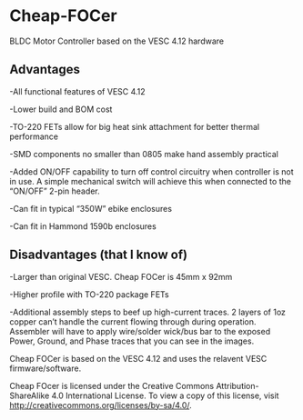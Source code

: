 # Cheap-FOCer
BLDC Motor Controller based on the VESC 4.12 hardware

## Advantages
-All functional features of VESC 4.12

-Lower build and BOM cost

-TO-220 FETs allow for big heat sink attachment for better thermal performance

-SMD components no smaller than 0805 make hand assembly practical

-Added ON/OFF capability to turn off control circuitry when controller is not in use. A simple mechanical switch will achieve this when connected to the “ON/OFF” 2-pin header.

-Can fit in typical “350W” ebike enclosures

-Can fit in Hammond 1590b enclosures

## Disadvantages (that I know of)

-Larger than original VESC. Cheap FOCer is 45mm x 92mm

-Higher profile with TO-220 package FETs

-Additional assembly steps to beef up high-current traces. 2 layers of 1oz copper can’t handle the current flowing through during operation. Assembler will have to apply wire/solder wick/bus bar to the exposed Power, Ground, and Phase traces that you can see in the images.

Cheap FOCer is based on the VESC 4.12 and uses the relavent VESC firmware/software.

Cheap FOcer is licensed under the Creative Commons Attribution-ShareAlike 4.0 International License. To view a copy of this license, visit http://creativecommons.org/licenses/by-sa/4.0/.
